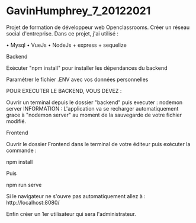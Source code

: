 # GavinHumphrey_7_20122021

Projet de formation de développeur web Openclassrooms. Créer un réseau social d'entreprise. Dans ce projet, j'ai utilisé :

• Mysql
• VueJs
• NodeJs + express + sequelize

Backend

Exécuter "npm install" pour installer les dépendances du backend 

Paramétrer le fichier .ENV avec vos données personnelles

POUR EXECUTER LE BACKEND, VOUS DEVEZ :

Ouvrir un terminal depuis le dossier "backend"
puis executer : nodemon server
INFORMATION : L'application va se recharger automatiquement grace à "nodemon server" au moment de la sauvegarde de votre fichier modifié.

Frontend

Ouvrir le dossier Frontend dans le terminal de votre éditeur puis exécuter la commande :

npm install

Puis

npm run serve

Si le navigateur ne s'ouvre pas automatiquement allez à :
	http://localhost:8080/

Enfin créer un 1er utilisateur qui sera l'administrateur.
